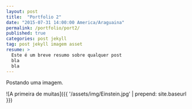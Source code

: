 ```yaml
---
layout: post
title:  "Portfolio 2"
date: "2015-07-31 14:00:00 America/Araguaina"
permalink: /portfolio/port2/
published: true
categories: post jekyll
tag: post jekyll imagem asset
resume: > 
  Este é um breve resumo sobre qualquer post
  bla
  bla
---
```



Postando uma imagem.
<!--more-->
![A primeira de muitas]({{ '/assets/img/Einstein.jpg'  | prepend: site.baseurl }})
